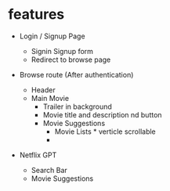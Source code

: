 # features

- Login / Signup Page
  - Signin Signup form
  - Redirect to browse page
- Browse route (After authentication)

  - Header
  - Main Movie
    - Trailer in background
    - Movie title and description nd button
    - Movie Suggestions
      - Movie Lists \* verticle scrollable
      -

- Netflix GPT
  - Search Bar
  - Movie Suggestions
